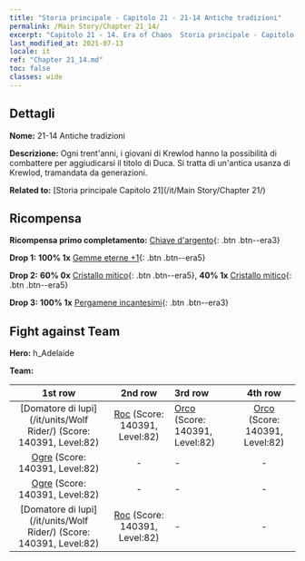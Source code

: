 ```yaml
---
title: "Storia principale - Capitolo 21 - 21-14 Antiche tradizioni"
permalink: /Main Story/Chapter 21_14/
excerpt: "Capitolo 21 - 14. Era of Chaos  Storia principale - Capitolo 21_14. 21-14 Antiche tradizioni"
last_modified_at: 2021-07-13
locale: it
ref: "Chapter 21_14.md"
toc: false
classes: wide
---
```


## Dettagli

 **Nome:** 21-14 Antiche tradizioni

 **Descrizione:** Ogni trent'anni, i giovani di Krewlod hanno la possibilità di combattere per aggiudicarsi il titolo di Duca. Si tratta di un'antica usanza di Krewlod, tramandata da generazioni.

 **Related to:** [Storia principale Capitolo 21](/it/Main Story/Chapter 21/)

## Ricompensa

 **Ricompensa primo completamento:** [Chiave d'argento](/ItemsIT/con_693/){: .btn .btn--era3}

 **Drop 1:** **100% 1x** [Gemme eterne +1](/ItemsIT/mat_72/){: .btn .btn--era5}

 **Drop 2:** **60% 0x** [Cristallo mitico](/ItemsIT/mat_66/){: .btn .btn--era5}, **40% 1x** [Cristallo mitico](/ItemsIT/mat_66/){: .btn .btn--era5}

 **Drop 3:** **100% 1x** [Pergamene incantesimi](/ItemsIT/con_694/){: .btn .btn--era3}


## Fight against Team
 **Hero:** h_Adelaide

 **Team:**


  | 1st row | 2nd row | 3rd row | 4th row |
  |:----:|:----:|:----|:----:|
  | [Domatore di lupi](/it/units/Wolf Rider/) (Score: 140391, Level:82)  | [Roc](/it/units/Roc/) (Score: 140391, Level:82)  | [Orco](/it/units/Orc/) (Score: 140391, Level:82)  | [Orco](/it/units/Orc/) (Score: 140391, Level:82)  |
  | [Ogre](/it/units/Ogre/) (Score: 140391, Level:82)  | - | - | - |
  | [Ogre](/it/units/Ogre/) (Score: 140391, Level:82)  | - | - | - |
  | [Domatore di lupi](/it/units/Wolf Rider/) (Score: 140391, Level:82)  | [Roc](/it/units/Roc/) (Score: 140391, Level:82)  | - | - |


